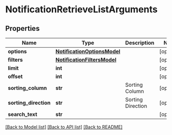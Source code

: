 # NotificationRetrieveListArguments

## Properties
Name | Type | Description | Notes
------------ | ------------- | ------------- | -------------
**options** | [**NotificationOptionsModel**](NotificationOptionsModel.md) |  | [optional] 
**filters** | [**NotificationFiltersModel**](NotificationFiltersModel.md) |  | [optional] 
**limit** | **int** |  | [optional] 
**offset** | **int** |  | [optional] 
**sorting_column** | **str** | Sorting Column | [optional] 
**sorting_direction** | **str** | Sorting Direction | [optional] 
**search_text** | **str** |  | [optional] 

[[Back to Model list]](../README.md#documentation-for-models) [[Back to API list]](../README.md#documentation-for-api-endpoints) [[Back to README]](../README.md)


